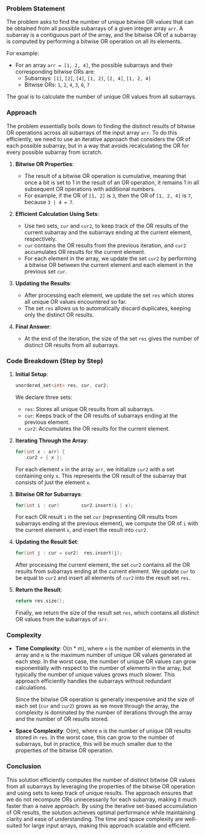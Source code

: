 ### Problem Statement

The problem asks to find the number of unique bitwise OR values that can be obtained from all possible subarrays of a given integer array `arr`. A subarray is a contiguous part of the array, and the bitwise OR of a subarray is computed by performing a bitwise OR operation on all its elements.

For example:
- For an array `arr = [1, 2, 4]`, the possible subarrays and their corresponding bitwise ORs are:
  - Subarrays: `[1]`, `[2]`, `[4]`, `[1, 2]`, `[2, 4]`, `[1, 2, 4]`
  - Bitwise ORs: `1`, `2`, `4`, `3`, `6`, `7`

The goal is to calculate the number of unique OR values from all subarrays.

### Approach

The problem essentially boils down to finding the distinct results of bitwise OR operations across all subarrays of the input array `arr`. To do this efficiently, we need to use an iterative approach that considers the OR of each possible subarray, but in a way that avoids recalculating the OR for every possible subarray from scratch.

1. **Bitwise OR Properties**:
   - The result of a bitwise OR operation is cumulative, meaning that once a bit is set to 1 in the result of an OR operation, it remains 1 in all subsequent OR operations with additional numbers.
   - For example, if the OR of `[1, 2]` is `3`, then the OR of `[1, 2, 4]` is `7`, because `3 | 4 = 7`.

2. **Efficient Calculation Using Sets**:
   - Use two sets, `cur` and `cur2`, to keep track of the OR results of the current subarray and the subarrays ending at the current element, respectively.
   - `cur` contains the OR results from the previous iteration, and `cur2` accumulates OR results for the current element.
   - For each element in the array, we update the set `cur2` by performing a bitwise OR between the current element and each element in the previous set `cur`.

3. **Updating the Results**:
   - After processing each element, we update the set `res` which stores all unique OR values encountered so far.
   - The set `res` allows us to automatically discard duplicates, keeping only the distinct OR results.

4. **Final Answer**:
   - At the end of the iteration, the size of the set `res` gives the number of distinct OR results from all subarrays.

### Code Breakdown (Step by Step)

1. **Initial Setup**:
   ```cpp
   unordered_set<int> res, cur, cur2;
   ```
   We declare three sets:
   - `res`: Stores all unique OR results from all subarrays.
   - `cur`: Keeps track of the OR results of subarrays ending at the previous element.
   - `cur2`: Accumulates the OR results for the current element.

2. **Iterating Through the Array**:
   ```cpp
   for(int x : arr) {
       cur2 = { x };
   ```
   For each element `x` in the array `arr`, we initialize `cur2` with a set containing only `x`. This represents the OR result of the subarray that consists of just the element `x`.

3. **Bitwise OR for Subarrays**:
   ```cpp
   for(int i : cur)        cur2.insert(i | x);
   ```
   For each OR result `i` in the set `cur` (representing OR results from subarrays ending at the previous element), we compute the OR of `i` with the current element `x`, and insert the result into `cur2`.

4. **Updating the Result Set**:
   ```cpp
   for(int j : cur = cur2)  res.insert(j);
   ```
   After processing the current element, the set `cur2` contains all the OR results from subarrays ending at the current element. We update `cur` to be equal to `cur2` and insert all elements of `cur2` into the result set `res`.

5. **Return the Result**:
   ```cpp
   return res.size();
   ```
   Finally, we return the size of the result set `res`, which contains all distinct OR values from the subarrays of `arr`.

### Complexity

- **Time Complexity**: O(n * m), where `n` is the number of elements in the array and `m` is the maximum number of unique OR values generated at each step. In the worst case, the number of unique OR values can grow exponentially with respect to the number of elements in the array, but typically the number of unique values grows much slower. This approach efficiently handles the subarrays without redundant calculations.
  
  Since the bitwise OR operation is generally inexpensive and the size of each set (`cur` and `cur2`) grows as we move through the array, the complexity is dominated by the number of iterations through the array and the number of OR results stored.

- **Space Complexity**: O(m), where `m` is the number of unique OR results stored in `res`. In the worst case, this can grow to the number of subarrays, but in practice, this will be much smaller due to the properties of the bitwise OR operation.

### Conclusion

This solution efficiently computes the number of distinct bitwise OR values from all subarrays by leveraging the properties of the bitwise OR operation and using sets to keep track of unique results. The approach ensures that we do not recompute ORs unnecessarily for each subarray, making it much faster than a naive approach. By using the iterative set-based accumulation of OR results, the solution achieves optimal performance while maintaining clarity and ease of understanding. The time and space complexity are well-suited for large input arrays, making this approach scalable and efficient.
